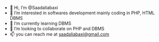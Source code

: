 - 👋 Hi, I’m @Saadaliabaxi
- 👀 I’m interested in softwares development mainly coding in PHP, HTML DBMS
- 🌱 I’m currently learning DBMS
- 💞️ I’m looking to collaborate on PHP and DBMS
- 📫 you can reach me at saadaliabaxi@gmail.com

<!---
Saadaliabaxi/Saadaliabaxi is a ✨ special ✨ repository because its `README.md` (this file) appears on your GitHub profile.
You can click the Preview link to take a look at your changes.
--->
